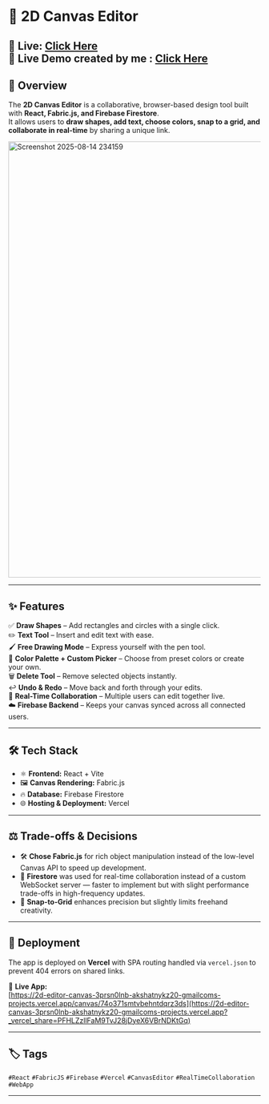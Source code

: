 # 🎨 2D Canvas Editor  

🚀 **Live:** [Click Here](https://2d-editor-canvas-3prsn0lnb-akshatnykz20-gmailcoms-projects.vercel.app?_vercel_share=PFHLZzllFaM9TvJ28jDyeX6VBrNDKtGq)  
🚀 **Live Demo created by me :** [Click Here](https://2d-editor-canvas-3prsn0lnb-akshatnykz20-gmailcoms-projects.vercel.app/canvas/74o371smtvbehntdqrz3ds)  
---

## 📌 Overview  
The **2D Canvas Editor** is a collaborative, browser-based design tool built with **React, Fabric.js, and Firebase Firestore**.  
It allows users to **draw shapes, add text, choose colors, snap to a grid, and collaborate in real-time** by sharing a unique link.  

<img width="1919" height="871" alt="Screenshot 2025-08-14 234159" src="https://github.com/user-attachments/assets/dfc6b03e-603b-4c7a-948d-a5de1e32b251" />


---

## ✨ Features  
✅ **Draw Shapes** – Add rectangles and circles with a single click.  
✏️ **Text Tool** – Insert and edit text with ease.  
🖌 **Free Drawing Mode** – Express yourself with the pen tool.  
🎨 **Color Palette + Custom Picker** – Choose from preset colors or create your own.  
🗑 **Delete Tool** – Remove selected objects instantly.  
↩️ **Undo & Redo** – Move back and forth through your edits.  
🤝 **Real-Time Collaboration** – Multiple users can edit together live.  
☁️ **Firebase Backend** – Keeps your canvas synced across all connected users.  

---

## 🛠 Tech Stack  
- ⚛ **Frontend:** React + Vite  
- 🖼 **Canvas Rendering:** Fabric.js  
- 🔥 **Database:** Firebase Firestore  
- 🌐 **Hosting & Deployment:** Vercel  

---

## ⚖️ Trade-offs & Decisions  
- 🛠 **Chose Fabric.js** for rich object manipulation instead of the low-level Canvas API to speed up development.  
- 🔄 **Firestore** was used for real-time collaboration instead of a custom WebSocket server — faster to implement but with slight performance trade-offs in high-frequency updates.  
- 📏 **Snap-to-Grid** enhances precision but slightly limits freehand creativity.  

---

## 🚀 Deployment  
The app is deployed on **Vercel** with SPA routing handled via `vercel.json` to prevent 404 errors on shared links.  

🔗 **Live App:**  
[https://2d-editor-canvas-3prsn0lnb-akshatnykz20-gmailcoms-projects.vercel.app/canvas/74o371smtvbehntdqrz3ds](https://2d-editor-canvas-3prsn0lnb-akshatnykz20-gmailcoms-projects.vercel.app?_vercel_share=PFHLZzllFaM9TvJ28jDyeX6VBrNDKtGq)  

---

## 🏷 Tags  
`#React` `#FabricJS` `#Firebase` `#Vercel` `#CanvasEditor` `#RealTimeCollaboration` `#WebApp`  

---
